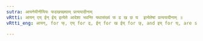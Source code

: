 ```yaml
---
sutra: आयनेयीनीयियः फढखच्छघाम् प्रत्ययादीनाम्
vRtti: आयन् एय् ईन् ईय् इत्येते आदेशा भवन्ति यथासंख्यं फ ढ ख छ घ  इत्येतेषां प्रत्ययादीनाम् ॥
vRtti_eng: आयन्, for फ्, एय् for ढ्, ईन् for ख ईय् for छ्, and इय् for घ्, are substituted, when these consonants stand in the beginning of an affix.

---
```

